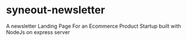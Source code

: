 # syneout-newsletter
A newsletter Landing Page For an Ecommerce Product Startup built with NodeJs on express server
